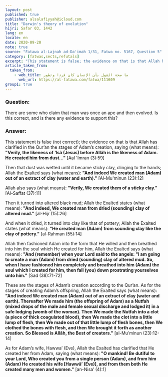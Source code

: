 ```yaml
---
layout: post
published: true
publisher: alsalafiyyah@icloud.com
title: "Darwin's theory of evolution"
hijri: Safar 03, 1442
lang: en
locale: en
date: 2020-09-20
note: true
source: "Fatawa al-Lajnah ad-Da'imah 1/31, Fatwa no. 5167, Question 5"
category: [fatwas,sects,refutals]
excerpt: "This statement is false; the evidence on that is that Allah has clarified in the Qur’an the stages of Adam’s creation."
article_taken_from: 
  taken_from:
    - web_title: ما صحة القول بأن الإنسان كان قردا وتطور
      web_url: https://al-fatawa.com/fatwa/111609
group1: true
---
```


### Question: 
There are some who claim that man was once an ape and then evolved. Is this correct, and is there any evidence to support this?

### Answer: 
This statement is false (not correct); the evidence on that is that Allah has clarified in the Qur’an the stages of Adam’s creation, saying (what means): **"Verily, the likeness of ‘Isâ (Jesus) before Allâh is the likeness of Adam. He created him from dust..."** [Aal 'Imran (3):59]

Then that dust was wetted until it became sticky clay, clinging to the hands; Allah the Exalted says (what means): **"And indeed We created man (Adam) out of an extract of clay (water and earth)."** [Al-Mu'minun (23):12]

Allah also says (what means): **"Verily, We created them of a sticky clay."** [Al-Saffat (37):11] 

Then it turned into altered black mud; Allah the Exalted states (what means): **"And indeed, We created man from dried (sounding) clay of altered mud."** [al-Hijr (15):26]

And when it dried, it turned into clay like that of pottery; Allah the Exalted states (what means): **"He created man (Adam) from sounding clay like the clay of pottery."** [al-Rahman (55):14]

Allah then fashioned Adam into the form that He willed and then breathed into him the soul which He created for him, Allah the Exalted says (what means): **"And (remember) when your Lord said to the angels: "I am going to create a man (Adam) from dried (sounding) clay of altered mud. So, when I have fashioned him completely and breathed into him (Adam) the soul which I created for him, then fall (you) down prostrating yourselves unto him."** [Sad (38):71-72]

These are the stages of Adam’s creation according to the Qur’an. As for the stages of creating Adam’s offspring, Allah the Exalted says (what means): **"And indeed We created man (Adam) out of an extract of clay (water and earth). Thereafter We made him (the offspring of Adam) as a Nutfah (mixed drops of the male and female sexual discharge and lodged it) in a safe lodging (womb of the woman). Then We made the Nutfah into a clot (a piece of thick coagulated blood), then We made the clot into a little lump of flesh, then We made out of that little lump of flesh bones, then We clothed the bones with flesh, and then We brought it forth as another creation. So Blessed is Allâh, the Best of creators."** [al-Mu’minun (23):12-14] 

As for Adam’s wife, Hawwa’ (Eve), Allah the Exalted has clarified that He created her from Adam, saying (what means): **"O mankind! Be dutiful to your Lord, Who created you from a single person (Adam), and from him (Adam) He created his wife [Hawwâ’ (Eve)], and from them both He created many men and women."** [an-Nisa’ (4):1] 
